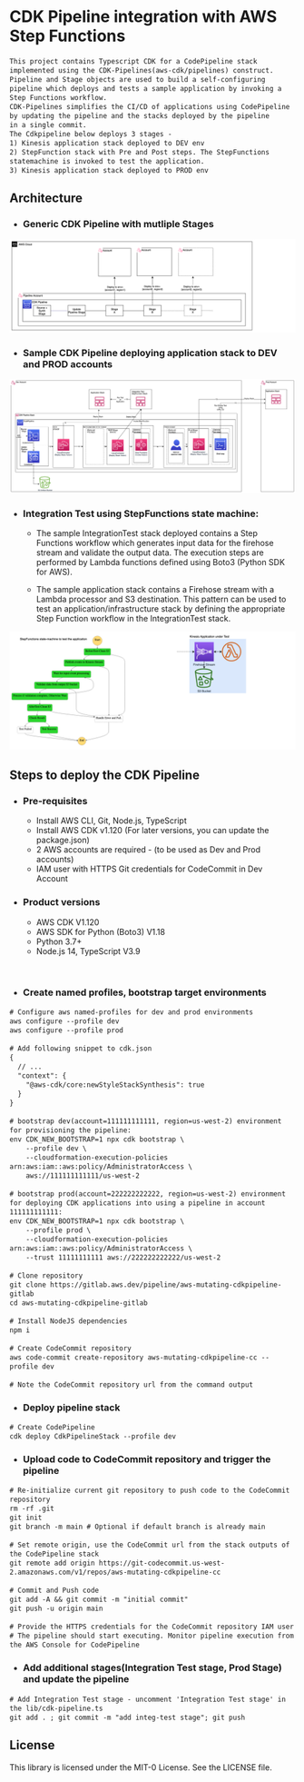 # CDK Pipeline integration with AWS Step Functions
    This project contains Typescript CDK for a CodePipeline stack implemented using the CDK-Pipelines(aws-cdk/pipelines) construct. 
    Pipeline and Stage objects are used to build a self-configuring pipeline which deploys and tests a sample application by invoking a Step Functions workflow.
    CDK-Pipelines simplifies the CI/CD of applications using CodePipeline by updating the pipeline and the stacks deployed by the pipeline
    in a single commit.
    The Cdkpipeline below deploys 3 stages - 
    1) Kinesis application stack deployed to DEV env
    2) StepFunction stack with Pre and Post steps. The StepFunctions statemachine is invoked to test the application. 
    3) Kinesis application stack deployed to PROD env

## Architecture
* ### Generic CDK Pipeline with mutliple Stages
![GenericCdkPipeline](docs/generic_cdk_pipeline.png)

* ### Sample CDK Pipeline deploying application stack to DEV and PROD accounts 
![CdkPipeline](docs/cdk_pipeline_detail.png)

* ### Integration Test using StepFunctions state machine:

  * The sample IntegrationTest stack deployed contains a Step Functions workflow which generates input data for the firehose stream and validate the output data.
  The execution steps are performed by Lambda functions defined using Boto3 (Python SDK for AWS).
  
  * The sample application stack contains a Firehose stream with a Lambda processor and S3 destination.
    This pattern can be used to test an application/infrastructure stack by defining the appropriate Step Function workflow in the IntegrationTest stack.

![StateMachine](docs/app_sfn.png)

## Steps to deploy the CDK Pipeline

* ### Pre-requisites
    * Install AWS CLI, Git, Node.js, TypeScript
    * Install AWS CDK v1.120 (For later versions, you can update the package.json)
    * 2 AWS accounts are required - (to be used as Dev and Prod accounts)
    * IAM user with HTTPS Git credentials for CodeCommit in Dev Account
      <br/>

* ### Product versions
    * AWS CDK V1.120
    * AWS SDK for Python (Boto3) V1.18
    * Python 3.7+
    * Node.js 14, TypeScript V3.9
<br/>

* ### Create named profiles, bootstrap target environments

```shell
# Configure aws named-profiles for dev and prod environments
aws configure --profile dev
aws configure --profile prod

# Add following snippet to cdk.json
{
  // ...
  "context": {
    "@aws-cdk/core:newStyleStackSynthesis": true
  }
}

# bootstrap dev(account=111111111111, region=us-west-2) environment for provisioning the pipeline:
env CDK_NEW_BOOTSTRAP=1 npx cdk bootstrap \
    --profile dev \
    --cloudformation-execution-policies arn:aws:iam::aws:policy/AdministratorAccess \
    aws://111111111111/us-west-2

# bootstrap prod(account=222222222222, region=us-west-2) environment for deploying CDK applications into using a pipeline in account 111111111111:
env CDK_NEW_BOOTSTRAP=1 npx cdk bootstrap \
    --profile prod \
    --cloudformation-execution-policies arn:aws:iam::aws:policy/AdministratorAccess \
    --trust 11111111111 aws://222222222222/us-west-2

# Clone repository
git clone https://gitlab.aws.dev/pipeline/aws-mutating-cdkpipeline-gitlab
cd aws-mutating-cdkpipeline-gitlab

# Install NodeJS dependencies
npm i

# Create CodeCommit repository
aws code-commit create-repository aws-mutating-cdkpipeline-cc --profile dev

# Note the CodeCommit repository url from the command output

```

* ### Deploy pipeline stack
```shell
# Create CodePipeline
cdk deploy CdkPipelineStack --profile dev

```
* ### Upload code to CodeCommit repository and trigger the pipeline
```shell
# Re-initialize current git repository to push code to the CodeCommit repository
rm -rf .git
git init  
git branch -m main # Optional if default branch is already main

# Set remote origin, use the CodeCommit url from the stack outputs of the CodePipeline stack
git remote add origin https://git-codecommit.us-west-2.amazonaws.com/v1/repos/aws-mutating-cdkpipeline-cc

# Commit and Push code
git add -A && git commit -m "initial commit"
git push -u origin main

# Provide the HTTPS credentials for the CodeCommit repository IAM user
# The pipeline should start executing. Monitor pipeline execution from the AWS Console for CodePipeline

```
* ### Add additional stages(Integration Test stage, Prod Stage) and update the pipeline
```shell
# Add Integration Test stage - uncomment 'Integration Test stage' in the lib/cdk-pipeline.ts 
git add . ; git commit -m "add integ-test stage"; git push
```
## License

This library is licensed under the MIT-0 License. See the LICENSE file.
